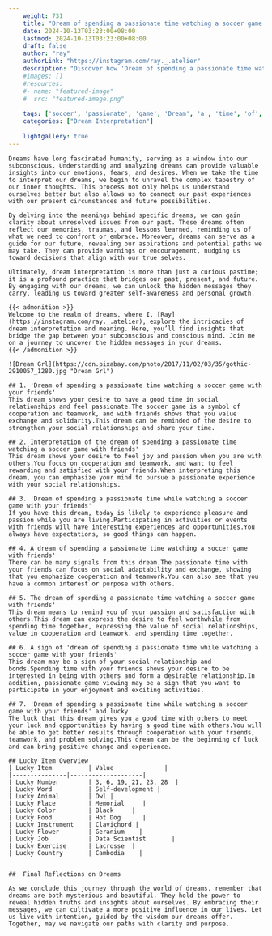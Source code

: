 ```yaml
---
    weight: 731
    title: "Dream of spending a passionate time watching a soccer game with friends"  # Assuming 'title' column exists
    date: 2024-10-13T03:23:00+08:00
    lastmod: 2024-10-13T03:23:00+08:00
    draft: false
    author: "ray"
    authorLink: "https://instagram.com/ray._.atelier"
    description: "Discover how 'Dream of spending a passionate time watching a soccer game with friends' can interpret your future and uncover its significant meanings in your life."
    #images: []
    #resources:
    #- name: "featured-image"
    #  src: "featured-image.png"
    
    tags: ['soccer', 'passionate', 'game', 'Dream', 'a', 'time', 'of', 'watching', 'with', 'friends', 'spending']
    categories: ["Dream Interpretation"]
    
    lightgallery: true
---
```

    
    Dreams have long fascinated humanity, serving as a window into our subconscious. Understanding and analyzing dreams can provide valuable insights into our emotions, fears, and desires. When we take the time to interpret our dreams, we begin to unravel the complex tapestry of our inner thoughts. This process not only helps us understand ourselves better but also allows us to connect our past experiences with our present circumstances and future possibilities.
    
    By delving into the meanings behind specific dreams, we can gain clarity about unresolved issues from our past. These dreams often reflect our memories, traumas, and lessons learned, reminding us of what we need to confront or embrace. Moreover, dreams can serve as a guide for our future, revealing our aspirations and potential paths we may take. They can provide warnings or encouragement, nudging us toward decisions that align with our true selves.
    
    Ultimately, dream interpretation is more than just a curious pastime; it is a profound practice that bridges our past, present, and future. By engaging with our dreams, we can unlock the hidden messages they carry, leading us toward greater self-awareness and personal growth.
    
    {{< admonition >}}
    Welcome to the realm of dreams, where I, [Ray](https://instagram.com/ray._.atelier), explore the intricacies of dream interpretation and meaning. Here, you’ll find insights that bridge the gap between your subconscious and conscious mind. Join me on a journey to uncover the hidden messages in your dreams.
    {{< /admonition >}}
    
    ![Dream Grl](https://cdn.pixabay.com/photo/2017/11/02/03/35/gothic-2910057_1280.jpg "Dream Grl")
    
    ## 1. 'Dream of spending a passionate time watching a soccer game with your friends'
    This dream shows your desire to have a good time in social relationships and feel passionate.The soccer game is a symbol of cooperation and teamwork, and with friends shows that you value exchange and solidarity.This dream can be reminded of the desire to strengthen your social relationships and share your time.
    
    ## 2. Interpretation of the dream of spending a passionate time watching a soccer game with friends'
    This dream shows your desire to feel joy and passion when you are with others.You focus on cooperation and teamwork, and want to feel rewarding and satisfied with your friends.When interpreting this dream, you can emphasize your mind to pursue a passionate experience with your social relationships.
    
    ## 3. 'Dream of spending a passionate time while watching a soccer game with your friends'
    If you have this dream, today is likely to experience pleasure and passion while you are living.Participating in activities or events with friends will have interesting experiences and opportunities.You always have expectations, so good things can happen.
    
    ## 4. A dream of spending a passionate time watching a soccer game with friends'
    There can be many signals from this dream.The passionate time with your friends can focus on social adaptability and exchange, showing that you emphasize cooperation and teamwork.You can also see that you have a common interest or purpose with others.
    
    ## 5. The dream of spending a passionate time watching a soccer game with friends'
    This dream means to remind you of your passion and satisfaction with others.This dream can express the desire to feel worthwhile from spending time together, expressing the value of social relationships, value in cooperation and teamwork, and spending time together.
    
    ## 6. A sign of 'dream of spending a passionate time while watching a soccer game with your friends'
    This dream may be a sign of your social relationship and bonds.Spending time with your friends shows your desire to be interested in being with others and form a desirable relationship.In addition, passionate game viewing may be a sign that you want to participate in your enjoyment and exciting activities.
    
    ## 7. 'Dream of spending a passionate time while watching a soccer game with your friends' and lucky
    The luck that this dream gives you a good time with others to meet your luck and opportunities by having a good time with others.You will be able to get better results through cooperation with your friends, teamwork, and problem solving.This dream can be the beginning of luck and can bring positive change and experience.
    
    ## Lucky Item Overview
    | Lucky Item          | Value              |
    |---------------|--------------------|
    | Lucky Number        | 3, 6, 19, 21, 23, 28  |
    | Lucky Word          | Self-development |
    | Lucky Animal        | Owl |
    | Lucky Place         | Memorial     |
    | Lucky Color         | Black     |
    | Lucky Food          | Hot Dog      |
    | Lucky Instrument    | Clavichord |
    | Lucky Flower        | Geranium    |
    | Lucky Job           | Data Scientist       |
    | Lucky Exercise      | Lacrosse  |
    | Lucky Country       | Cambodia    |
    
    
    ##  Final Reflections on Dreams
    
    As we conclude this journey through the world of dreams, remember that dreams are both mysterious and beautiful. They hold the power to reveal hidden truths and insights about ourselves. By embracing their messages, we can cultivate a more positive influence in our lives. Let us live with intention, guided by the wisdom our dreams offer. Together, may we navigate our paths with clarity and purpose.
    